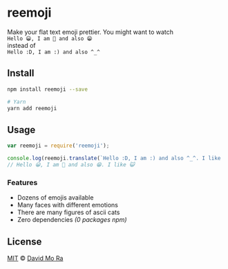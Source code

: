 # reemoji

Make your flat text emoji prettier.
You might want to watch <br/>
`Hello 😀, I am 🙂 and also 😁` <br/>
instead of<br/>
`Hello :D, I am :) and also ^_^`

## Install

```bash
npm install reemoji --save

# Yarn
yarn add reemoji
```

## Usage

```javascript
var reemoji = require('reemoji');

console.log(reemoji.translate(`Hello :D, I am :) and also ^_^. I like ₍˄·͈༝·͈˄₎◞ ̑̑ෆ⃛`))
// Hello 😀, I am 🙂 and also 😁. I like 😺
```

### Features

- Dozens of emojis available
- Many faces with different emotions
- There are many figures of ascii cats
- Zero dependencies _(0 packages npm)_

## License

[MIT][license] © [David Mo Ra][author]

<!-- Definitions -->

[npm]: https://docs.npmjs.com/cli/install

[license]: LICENSE

[author]: https://github.com/juliandavidmr